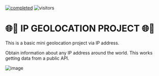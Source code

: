 [![completed](https://img.shields.io/badge/STATUS-COMPLETED-red)]() ![visitors](https://visitor-badge.laobi.icu/badge?page_id=HZMDev.IP_GEO)
# 🌐📍 IP GEOLOCATION PROJECT 🌐📍
This is a basic mini geolocation project via IP address.

Obtain information about any IP address around the world. This works getting data from a public API.

![image](https://user-images.githubusercontent.com/73854908/226140263-a0e3bb31-bd37-40ee-a7d9-959dfa01cf27.png)
